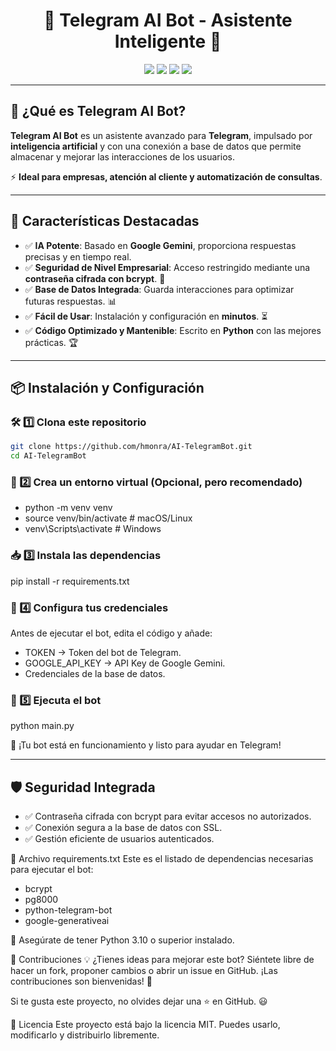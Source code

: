 <h1 align="center">🚀 Telegram AI Bot - Asistente Inteligente 🤖</h1>

<p align="center">
  <img src="https://img.shields.io/badge/Python-3.10-blue?style=for-the-badge&logo=python">
  <img src="https://img.shields.io/badge/Telegram%20Bot-Active-brightgreen?style=for-the-badge&logo=telegram">
  <img src="https://img.shields.io/badge/Google%20Gemini-AI-yellow?style=for-the-badge">
  <img src="https://img.shields.io/github/license/hmonra/AI-TelegramBot?style=for-the-badge">
</p>

---

## 🚀 **¿Qué es Telegram AI Bot?**
**Telegram AI Bot** es un asistente avanzado para **Telegram**, impulsado por **inteligencia artificial** y con una conexión a base de datos que permite almacenar y mejorar las interacciones de los usuarios. 

⚡ **Ideal para empresas, atención al cliente y automatización de consultas**.  

---

## 🌟 **Características Destacadas**
- ✅ **IA Potente**: Basado en **Google Gemini**, proporciona respuestas precisas y en tiempo real.  
- ✅ **Seguridad de Nivel Empresarial**: Acceso restringido mediante una **contraseña cifrada con bcrypt**. 🔐  
- ✅ **Base de Datos Integrada**: Guarda interacciones para optimizar futuras respuestas. 📊  
- ✅ **Fácil de Usar**: Instalación y configuración en **minutos**. ⏳  
- ✅ **Código Optimizado y Mantenible**: Escrito en **Python** con las mejores prácticas. 🏆  

---

## 📦 **Instalación y Configuración**
### 🛠 **1️⃣ Clona este repositorio**
```bash
git clone https://github.com/hmonra/AI-TelegramBot.git
cd AI-TelegramBot
```
### 🐍 2️⃣ Crea un entorno virtual (Opcional, pero recomendado)
- python -m venv venv
- source venv/bin/activate  # macOS/Linux
- venv\Scripts\activate  # Windows

### 📥 3️⃣ Instala las dependencias
pip install -r requirements.txt

### 🔑 4️⃣ Configura tus credenciales
Antes de ejecutar el bot, edita el código y añade:
- TOKEN → Token del bot de Telegram.
- GOOGLE_API_KEY → API Key de Google Gemini.
- Credenciales de la base de datos.

### 🚀 5️⃣ Ejecuta el bot
python main.py

🎉 ¡Tu bot está en funcionamiento y listo para ayudar en Telegram!

---

## 🛡 Seguridad Integrada
- ✅ Contraseña cifrada con bcrypt para evitar accesos no autorizados. 
- ✅ Conexión segura a la base de datos con SSL.
- ✅ Gestión eficiente de usuarios autenticados.

📜 Archivo requirements.txt
Este es el listado de dependencias necesarias para ejecutar el bot:
- bcrypt
- pg8000
- python-telegram-bot
- google-generativeai

📌 Asegúrate de tener Python 3.10 o superior instalado.

🤝 Contribuciones
💡 ¿Tienes ideas para mejorar este bot?
Siéntete libre de hacer un fork, proponer cambios o abrir un issue en GitHub. ¡Las contribuciones son bienvenidas! 🚀

Si te gusta este proyecto, no olvides dejar una ⭐ en GitHub. 😃

📜 Licencia
Este proyecto está bajo la licencia MIT. Puedes usarlo, modificarlo y distribuirlo libremente.

